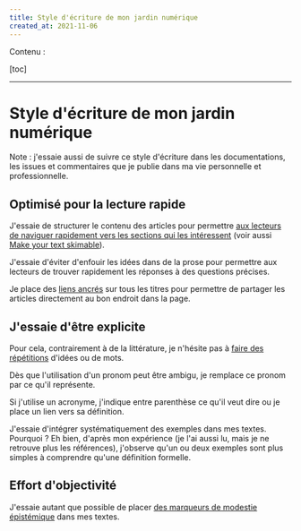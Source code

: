 ```yaml
---
title: Style d'écriture de mon jardin numérique
created_at: 2021-11-06
---
```


Contenu :

[toc]

<hr />

# Style d'écriture de mon jardin numérique

Note : j'essaie aussi de suivre ce style d'écriture dans les documentations,
les issues et commentaires que je publie dans ma vie personnelle et
professionnelle.

## Optimisé pour la lecture rapide

J'essaie de structurer le contenu des articles pour permettre [aux lecteurs de naviguer rapidement vers les sections qui
les intéressent](https://www.writethedocs.org/guide/writing/docs-principles/#skimmable) (voir aussi [Make your text skimable](https://www.heinrichhartmann.com/posts/writing/#make-your-text-skimable)).

J'essaie d'éviter d'enfouir les idées dans de la prose pour permettre aux lecteurs de trouver rapidement les réponses à
des questions précises.

Je place des [liens ancrés](https://fr.wikipedia.org/wiki/Hyperlien#Types_de_liens) sur tous les titres pour permettre
de partager les articles directement au bon endroit dans la page.

## J'essaie d'être explicite

Pour cela, contrairement à de la littérature, je n'hésite pas à [faire des
répétitions](https://www.writethedocs.org/guide/writing/docs-principles/#arid) d'idées ou de mots.

Dès que l'utilisation d'un pronom peut être ambigu, je remplace ce pronom par ce qu'il représente.

Si j'utilise un acronyme, j'indique entre parenthèse ce qu'il veut dire ou je place un lien vers sa définition.

J'essaie d'intégrer systématiquement des exemples dans mes textes.<br />
Pourquoi ? Eh bien, d'après mon expérience (je l'ai aussi lu, mais je ne retrouve plus les références), j'observe qu'un
ou deux exemples sont plus simples à comprendre qu'une définition formelle.

## Effort d'objectivité

J'essaie autant que possible de placer [des marqueurs de modestie
épistémique](https://www.youtube.com/watch?v=qRfDboU1gs4) dans mes textes.
